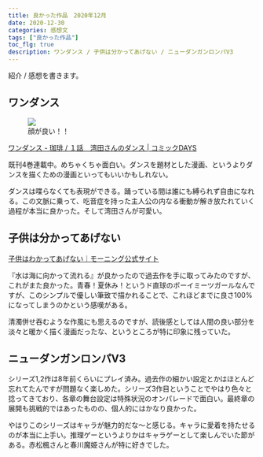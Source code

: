 ```yaml
---
title: 良かった作品　2020年12月
date: 2020-12-30
categories: 感想文
tags: ["良かった作品"]
toc_flg: true
description: ワンダンス / 子供は分かってあげない / ニューダンガンロンパV3
---
```


紹介 / 感想を書きます。

## ワンダンス

<figure><img src="https://firebasestorage.googleapis.com/v0/b/hukurouo.appspot.com/o/images%2Fimage0.png?alt=media&token=1f4b41b6-c71c-4965-8022-5de78b0f0e4b"><figcaption>顔が良い！！</figcaption></figure>

[ワンダンス - 珈琲 / １話　湾田さんのダンス | コミックDAYS](https://comic-days.com/episode/10834108156655732230)

既刊4巻連載中。めちゃくちゃ面白い。ダンスを題材とした漫画、というよりダンスを描くための漫画といってもいいかもしれない。

ダンスは喋らなくても表現ができる。踊っている間は誰にも縛られず自由になれる。この文脈に乗って、吃音症を持った主人公の内なる衝動が解き放たれていく過程が本当に良かった。そして湾田さんが可愛い。

## 子供は分かってあげない

[子供はわかってあげない｜モーニング公式サイト](https://morning.kodansha.co.jp/c/kodomohawakatteagenai.html)

『水は海に向かって流れる』が良かったので過去作を手に取ってみたのですが、これがまた良かった。青春！夏休み！というド直球のボーイミーツガールなんですが、このシンプルで優しい筆致で描かれることで、これほどまでに良さ100%になってしまうのかという感嘆がある。

清濁併せ吞むような作風にも思えるのですが、読後感としては人間の良い部分を淡々と暖かく描く漫画だったな、というところが特に印象に残っていた。

## ニューダンガンロンパV3

シリーズ1,2作は8年前くらいにプレイ済み。過去作の細かい設定とかはほとんど忘れてたんですが問題なく楽しめた。シリーズ3作目ということでやはり色々と捻ってきており、各章の舞台設定は特殊状況のオンパレードで面白い。最終章の展開も挑戦的ではあったものの、個人的にはかなり良かった。

やはりこのシリーズはキャラが魅力的だな～と感じる。キャラに愛着を持たせるのが本当に上手い。推理ゲーというよりかはキャラゲーとして楽しんでいた節がある。赤松楓さんと春川魔姫さんが特に好きでした。
